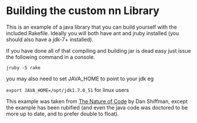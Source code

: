 Building the custom nn Library
==============================
This is an example of a java library that you can build yourself with the included Rakefile.
Ideally you will both have ant and jruby installed (you should also have a jdk-7+ installed).

If you have done all of that compiling and building jar is dead easy just issue the following command in a console.

`jruby -S rake`

you may also need to set JAVA_HOME to point to your jdk eg

`export JAVA_HOME=/opt/jdk1.7.0_51` for linux users 


This example was taken from [The Nature of Code](https://github.com/shiffman/The-Nature-of-Code) by Dan Shiffman, except the example has been rubified (and even the java code was doctored to be more up to date, and to prefer double to float).
